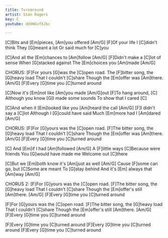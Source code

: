 ```yaml
---
title: Turnaround
artist: Stan Rogers
key: C
youtube: UU9HGvfXJkc

---
```

 [C]Bits and [Em]pieces, [Am]you offered [Am/G]
 [F]Of your life I [C]didn't think
They [G]meant a lot
Or said much for [C]you

[C]And all the [Em]chances to [Am]follow [Am/G]
[F]Didn't make a [C]lot of sense
When [G]stacked against
The [Em]choices you [Am]made [Am/G]

CHORUS:
 [F]For yours [G]was the [C]open road.
The [F]bitter song, the [G]heavy load
That I couldn't [C]share
Though the [Em]offer was [Am]there. [Am/G]
 [F]Every [G]time you [C]turned around

[C]Now it's [Em]not like [Am]you made [Am/G]out
[F]To hang around, [C] Although you know
[G]I made some sounds
To show that I cared [C]

[C]And when it [Em]looked like you [Am]heard the call [Am/G]
[F]I didn't say a [C]lot
Although I [G]could have said
Much [Em]more had I [Am]dared [Am/G]

CHORUS:
 [F]For [G]yours was the [C]open road.
[F]The bitter song, the [G]heavy load
That I couldn't [C]share
Though the [Em]offer was [Am]there. [Am/G]
 [F]Every [G]time you [C]turned around
 
[C] And [Em]if I had [Am]followed [Am/G] 
A [F]little ways
[C]Because were friends
You [G]would have made me
Welcome out [C]there

[C]But we [Em]both know it's [Am]just as well [Am/G]
Cause [F]some can go, but
[C]Some are meant
To [G]stay behind
And it's [Em] always that [Am]way [Am/G]

CHORUS 2:
 [F]For [G]yours was the [C]open road.
[F]The bitter song, the [G]heavy load
That I couldn't [C]share
Though the [Em]offer's still [Am]there. [Am/G]
 [F]Every [G]time you [C]turned around
 
 [F]For [G]yours was the [C]open road.
[F]The bitter song, the [G]heavy load
That I couldn't [C]share
Though the [Em]offer's still [Am]there. [Am/G]
 [F]Every [G]time you [C]turned around

 [F]Every [G]time you [C]turned around
 [F]Every [G]time you [C]turned around
 [F]Every [G]time you [C]turned around
